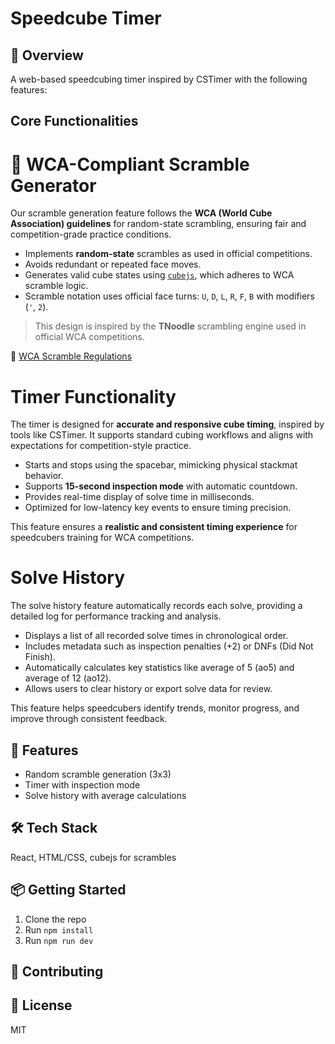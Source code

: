 # Speedcube Timer

## 📌 Overview
A web-based speedcubing timer inspired by CSTimer with the following features:

## Core Functionalities

# 🎯 WCA-Compliant Scramble Generator

Our scramble generation feature follows the **WCA (World Cube Association) guidelines** for random-state scrambling, ensuring fair and competition-grade practice conditions.

- Implements **random-state** scrambles as used in official competitions.
- Avoids redundant or repeated face moves.
- Generates valid cube states using [`cubejs`](https://github.com/ldez/cubejs), which adheres to WCA scramble logic.
- Scramble notation uses official face turns: `U`, `D`, `L`, `R`, `F`, `B` with modifiers (`'`, `2`).

> This design is inspired by the **TNoodle** scrambling engine used in official WCA competitions.

🔗 [WCA Scramble Regulations](https://www.worldcubeassociation.org/regulations/#scrambling)
 
# Timer Functionality

The timer is designed for **accurate and responsive cube timing**, inspired by tools like CSTimer. It supports standard cubing workflows and aligns with expectations for competition-style practice.

- Starts and stops using the spacebar, mimicking physical stackmat behavior.
- Supports **15-second inspection mode** with automatic countdown.
- Provides real-time display of solve time in milliseconds.
- Optimized for low-latency key events to ensure timing precision.

This feature ensures a **realistic and consistent timing experience** for speedcubers training for WCA competitions.

# Solve History

The solve history feature automatically records each solve, providing a detailed log for performance tracking and analysis.

- Displays a list of all recorded solve times in chronological order.
- Includes metadata such as inspection penalties (+2) or DNFs (Did Not Finish).
- Automatically calculates key statistics like average of 5 (ao5) and average of 12 (ao12).
- Allows users to clear history or export solve data for review.

This feature helps speedcubers identify trends, monitor progress, and improve through consistent feedback.


## 🚀 Features
- Random scramble generation (3x3)
- Timer with inspection mode
- Solve history with average calculations

## 🛠️ Tech Stack
React, HTML/CSS, cubejs for scrambles

## 📦 Getting Started
1. Clone the repo
2. Run `npm install`
3. Run `npm run dev`

## 🤝 Contributing


## 📜 License
MIT
